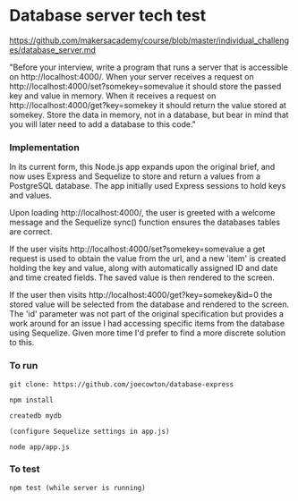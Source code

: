 # Database server tech test

https://github.com/makersacademy/course/blob/master/individual_challenges/database_server.md

"Before your interview, write a program that runs a server that is accessible on http://localhost:4000/. When your server receives a request on http://localhost:4000/set?somekey=somevalue it should store the passed key and value in memory. When it receives a request on http://localhost:4000/get?key=somekey it should return the value stored at somekey. Store the data in memory, not in a database, but bear in mind that you will later need to add a database to this code."

### Implementation

In its current form, this Node.js app expands upon the original brief, and now uses Express and Sequelize to store and return a values from a PostgreSQL database. The app initially used Express sessions to hold keys and values.

Upon loading http://localhost:4000/, the user is greeted with a welcome message and the Sequelize sync() function ensures the databases tables are correct.

If the user visits http://localhost:4000/set?somekey=somevalue a get request is used to obtain the value  from the url, and a new 'item' is created holding the key and value, along with automatically assigned ID and date and time created fields. The saved value is then rendered to the screen.

If the user then visits http://localhost:4000/get?key=somekey&id=0 the stored value will be selected from the database and rendered to the screen. The 'id' parameter was not part of the original specification but provides a work around for an issue I had accessing specific items from the database using Sequelize. Given more time I'd prefer to find a more discrete solution to this.

### To run
```
git clone: https://github.com/joecowton/database-express

npm install

createdb mydb

(configure Sequelize settings in app.js)

node app/app.js
```
### To test
```
npm test (while server is running)
```
